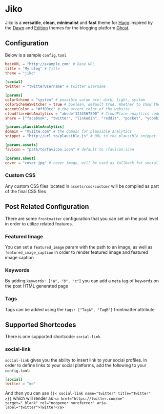 # Jiko
Jiko is a **versatile**, **clean**, **minimalist** and **fast** theme for [Hugo](https://gohugo.io) inspired by the [Dawn](https://github.com/TryGhost/Dawn) and [Edition](https://github.com/TryGhost/Edition) themes for the blogging platform [Ghost](https://github.com/TryGhost/Ghost).

## Configuration
Below is a sample `config.toml`

```toml
baseURL = "http://example.com" # Base URL
title = "My blog" # Title
theme = "jiko"

[social]
twitter = "twitterUsername" # twitter username

[params]
colorScheme = "system" # possible value are: dark, light, system
colorSchemeSwitcher = true # boolean, default true. Whether to show the color scheme switcher at the bottom of the page
accentColor = "#ff00cc" # the accent color of the website
cloudflareWebAnalytics = "abcdef1234567890" # CloudFlare anayltics code. Will be rendered only in production mode
share = ["facebook", "twitter", "linkedin", "reddit", "pocket", "ycombinator"] # list of paltforms to share post at. leave empty to disable

[params.plausibleAnalytics]
domain = "mysite.com" # the domain for plausible analytics
snippet = "http://url.to/plausible.js" # URL to the plausible snippet

[params.assets]
favicon = "path/to/favicon.icon" # default to /favicon.icon

[params.about]
cover = "cover.jpg" # cover image, will be used as fallback for social sharing image if no image attached to the post
```

### Custom CSS
Any custom CSS files located in `assets/css/custom/` will be complied as part of the final CSS files

## Post Related Configuration
There are some `frontmatter` configuration that you can set on the post level in order to utilize related features.

### Featured Image
You can set a `featured_image` param with the path to an image, as well as `featured_image_caption` in order to render
featured image and featured image caption

### Keywords
By adding `keywords: ["a", "b", "c"]` you can add a `meta` tag of `keywords` on the post HTML generated page

### Tags
Tags can be added using the `tags: ["TagA", "TagB"]` frontmatter attribute

## Supported Shortcodes
There is one supported shortcode: `social-link`. 

### social-link
`social-link` gives you the ability to insert link to your social profiles. In order to define links to your social platforms, add the following to your `config.toml`:

```toml
[social]
twitter = "me"
```

And then you can use `{{< social-link name="twitter" title="Twitter" >}}` which will render as `<a href="https://twitter.com/me" target="_blank" rel="noopener noreferrer" aria-label="twitter">Twitter</a>`
